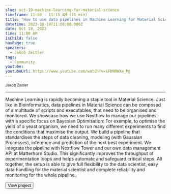 ```yaml
---
slug: oct-19-machine-learning-for-material-science
timeframe: 11:00 - 11:15 AM (15 min)
title: "How to use data pipelines in Machine Learning for Material Science"
datetime: 2023-10-19T11:00:00.000Z
date: Oct 19, 2023
time: 11:00 AM
isChild: false
hasPage: true
speakers:
  - Jakob Zeitler
tags:
  - Community
youtube:
youtubeUrl: https://www.youtube.com/watch?v=kFDNRWXa_Mg
---
```


<div className="mb-4">
  <small className="typo-small">
    Jakob Zeitler
  </small>
</div>

<hr className="border-t border-gray-50 mb-4 opacity-20" />

Machine Learning is rapidly becoming a staple tool in Material Science. Just like in Bioinformatics, data pipelines in Material Science can be composed of a multitude of scripts and executables, that need to be organised and monitored. We showcase how we use Nextflow to manage our pipelines, with a specific focus on Bayesian Optimisation: For example, to optimise the yield of a yeast organism, we need to run many different experiments to find the conditions that maximise the output. We build a pipeline that standardises the steps of data cleaning, modeling (with Gaussian Processes), inference and prediction of the next best experiment. We integrate the pipeline with Nextflow Tower and our own data management API at Matterhorn Studio. This significantly improves the throughput of experimentation loops and helps automate and safeguard critical steps. All together, the setup is able to give full flexibility to the data scientist, easy data handling for the material scientist and complete reliability and monitoring for the whole pipeline.

<div>
  <Button to="https://github.com/matterhorn-studio" variant="secondary" size="md" arrow>
    View project
  </Button>
</div>
